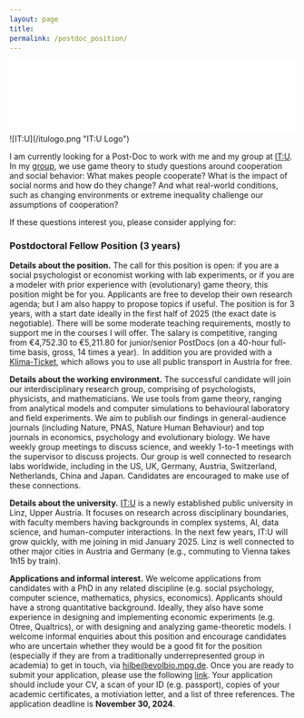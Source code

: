 ```yaml
---
layout: page
title: 
permalink: /postdoc_position/
---
```


<img src="/../itulogo.png" class="center">
![IT:U](/itulogo.png "IT:U Logo")

I am currently looking for a Post-Doc to work with me and my group at [IT:U](https://it-u.at/en/research/research-groups/game-theory-and-evolutionary-dynamics/). 
In my [group](http://web.evolbio.mpg.de/social-behaviour/), we use game theory to study questions around cooperation and social behavior: What makes people cooperate? What is the impact of social norms and how do they change? And what real-world conditions, such as changing environments or extreme inequality challenge our assumptions of cooperation?

If these questions interest you, please consider applying for:
### Postdoctoral Fellow Position (3 years)

**Details about the position.** The call for this position is open: if you are a social psychologist or economist working with lab experiments, or if you are a modeler with prior experience with (evolutionary) game theory, this position might be for you. 
Applicants are free to develop their own research agenda; but I am also happy to propose topics if useful. 
The position is for 3 years, with a start date ideally in the first half of 2025 (the exact date is negotiable). 
There will be some moderate teaching requirements, mostly to support me in the courses I will offer. 
The salary is competitive, ranging from €4,752.30 to €5,211.80 for junior/senior PostDocs (on a 40-hour full-time basis, gross, 14 times a year).  
In addition you are provided with a [Klima-Ticket](https://www.klimaticket.at/en/home/), which allows you to use all public transport in Austria for free. 

**Details about the working environment.** 
The successful candidate will join our interdisciplinary research group, comprising of psychologists, physicists, and mathematicians. We use tools from game theory, ranging from analytical models and computer simulations to behavioural laboratory and field experiments. We aim to publish our findings in general-audience journals (including Nature, PNAS, Nature Human Behaviour) and top journals in economics, psychology and evolutionary biology. We have weekly group meetings to discuss science, and weekly 1-to-1 meetings with the supervisor to discuss projects. Our group is well connected to research labs worldwide, including in the US, UK, Germany, Austria, Switzerland, Netherlands, China and Japan. Candidates are encouraged to make use of these connections. 

**Details about the university.** 
[IT:U](https://it-u.at/en) is a newly established public university in Linz, Upper Austria. 
It focuses on research across disciplinary boundaries, with faculty members having backgrounds in complex systems, AI, data science, and human-computer interactions. 
In the next few years, IT:U will grow quickly, with me joining in mid January 2025. 
Linz is well connected to other major cities in Austria and Germany (e.g., commuting to Vienna takes 1h15 by train). 

**Applications and informal interest.**
We welcome applications from candidates with a PhD in any related discipline (e.g. social psychology, computer science, mathematics, physics, economics). 
Applicants should have a strong quantitative background.
Ideally, they also have some experience in designing and implementing economic experiments (e.g. Otree, Qualtrics), or with designing and analyzing game-theoretic models. 
I welcome informal enquiries about this position and encourage candidates who are uncertain whether they would be a good fit for the position (especially if they are from a traditionally underrepresented group in academia) to get in touch, via hilbe@evolbio.mpg.de.
Once you are ready to submit your application, please use the following [link](https://it-u.at/en/research/research-groups/game-theory-and-evolutionary-dynamics/). 
Your application should include your CV, a scan of your ID (e.g. passport), copies of your academic certificates, a motiviation letter, and a list of three references. 
The application deadline is **November 30, 2024**.
